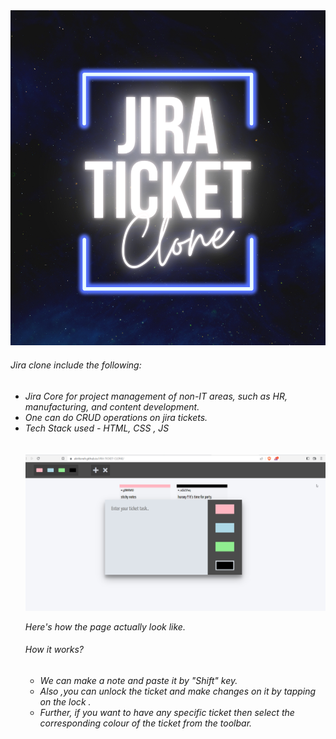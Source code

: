 <img src = "img.png">
<p>
<h6> Jira clone include the following: <h6>
<ul>
<li>Jira Core for project management of non-IT areas, such as HR, manufacturing, and content development.
<li> One can do CRUD operations on jira tickets.
<li>Tech Stack used - HTML, CSS , JS
<br>
<br>
<br>
<img src = "jira ss.png">
<p>
<h9> Here's how the page actually look like.</h9>
<h6> How it works?</h6>
<ul>
<li>We can make a note and  paste it by "Shift" key.
<li>Also ,you can unlock the ticket and make changes on it by tapping on the lock . 
<li>Further, if you want to have any specific ticket then select the corresponding colour of the ticket from the toolbar.
